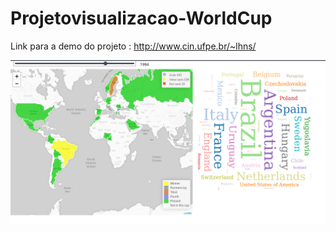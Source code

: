 # Projetovisualizacao-WorldCup

Link para a demo do projeto : http://www.cin.ufpe.br/~lhns/


![alt text](https://github.com/HomeroJr/Projetovisualizacao-WorldCup/blob/master/worldcupstats.png)
